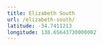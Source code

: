 ```yaml
---
title: Elizabeth South
url: /elizabeth-south/
latitude: -34.7411213
longitude: 138.65643730000002
---
```

